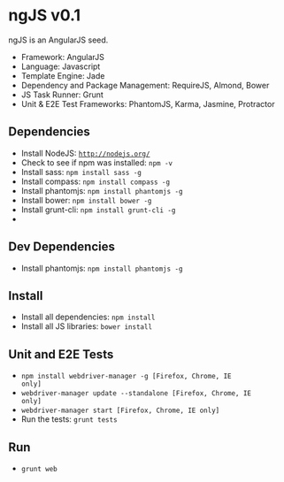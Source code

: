 # ngJS v0.1

ngJS is an AngularJS seed.

+ Framework: AngularJS
+ Language: Javascript
+ Template Engine: Jade
+ Dependency and Package Management: RequireJS, Almond, Bower
+ JS Task Runner: Grunt
+ Unit & E2E Test Frameworks: PhantomJS, Karma, Jasmine, Protractor

## Dependencies
+ Install NodeJS: <code>http://nodejs.org/</code>
+ Check to see if npm was installed: <code>npm -v</code>
+ Install sass: <code>npm install sass -g</code>
+ Install compass: <code>npm install compass -g</code>
+ Install phantomjs: <code>npm install phantomjs -g</code>
+ Install bower: <code>npm install bower -g</code>
+ Install grunt-cli: <code>npm install grunt-cli -g</code>
+ 
## Dev Dependencies
+ Install phantomjs: <code>npm install phantomjs -g</code>

## Install
+ Install all dependencies: <code>npm install</code>
+ Install all JS libraries: <code>bower install</code>

## Unit and E2E Tests
+ <code>npm install webdriver-manager -g [Firefox, Chrome, IE only]</code>
+ <code>webdriver-manager update --standalone [Firefox, Chrome, IE only]</code>
+ <code>webdriver-manager start [Firefox, Chrome, IE only]</code>
+ Run the tests: <code>grunt tests</code>

## Run
+ <code>grunt web</code>

